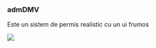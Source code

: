 <h3>admDMV</h3>
<p>Este un sistem de permis realistic cu un ui frumos</p>
<img src="https://cdn.discordapp.com/attachments/1142802511842000976/1361762790955683900/image.png?ex=6801416d&is=67ffefed&hm=c649276dccd13fe5b7779433aaca2a20371e5963d693d9934b95c28ec439660b&">
